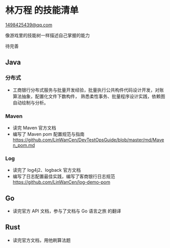 # 林万程 的技能清单

1498425439@qq.com

像游戏里的技能树一样描述自己掌握的能力

待完善


## Java


### 分布式

* 工商银行分布式服务与批量开发经验，批量执行公共构件代码设计开发，对账算法抽象，配置化文件下数构件，
  熟悉柔性事务、批量程序设计实践，依赖图自动绘制与分析。


### Maven

* 读完 Maven 官方文档
* 编写了 Maven pom 配置规范与指南
  https://github.com/LinWanCen/DevTestOpsGuide/blob/master/md/Maven_pom.md


### Log

* 读完了 log4j2、logback 官方文档
* 编写了日志配置最佳实践，编写了客商银行日志规范
  https://github.com/LinWanCen/log-demo-pom



## Go

* 读完官方 API 文档，参与了文档与 Go 语言之旅 的翻译



## Rust

* 读完官方文档，用他刷算法题

